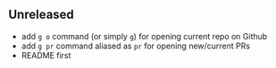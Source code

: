 ## Unreleased

- add `g o` command (or simply `g`) for opening current repo on Github
- add `g pr` command aliased as `pr` for opening new/current PRs
- README first
